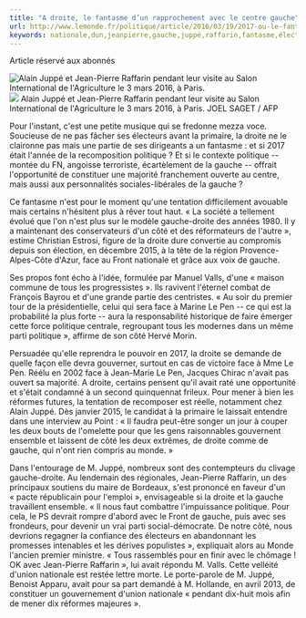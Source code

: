 ```yaml
---
title: "A droite, le fantasme d’un rapprochement avec le centre gauche"
url: http://www.lemonde.fr/politique/article/2016/03/19/2017-ou-le-fantasme-de-la-recomposition-politique_4886126_823448.html
keywords: nationale,dun,jeanpierre,gauche,juppé,raffarin,fantasme,électeurs,centre,rapprochement,face,côté,pen,politique
---
```

Article réservé aux abonnés

![Alain Juppé et Jean-Pierre Raffarin pendant leur visite au Salon International de l\'Agriculture le 3 mars 2016, à Paris.](https://img.lemde.fr/2016/03/03/0/0/5184/3456/688/0/60/0/fbb1ab1_5390527-01-06.jpg) ![](https://img.lemde.fr/2016/03/03/0/0/5184/3456/688/0/60/0/fbb1ab1_5390527-01-06.jpg) Alain Juppé et Jean-Pierre Raffarin pendant leur visite au Salon International de l\'Agriculture le 3 mars 2016, à Paris. JOEL SAGET / AFP

Pour l'instant, c'est une petite musique qui se fredonne mezza voce. Soucieuse de ne pas fâcher ses électeurs avant la primaire, la droite ne le claironne pas mais une partie de ses dirigeants a un fantasme : et si 2017 était l'année de la recomposition politique ? Et si le contexte politique -- montée du FN, angoisse terroriste, écartèlement de la gauche -- offrait l'opportunité de constituer une majorité franchement ouverte au centre, mais aussi aux personnalités sociales-libérales de la gauche ?

Ce fantasme n'est pour le moment qu'une tentation difficilement avouable mais certains n'hésitent plus à rêver tout haut. « La société a tellement évolué que l'on n'est plus sur le modèle gauche-droite des années 1980. Il y a maintenant des conservateurs d'un côté et des réformateurs de l'autre », estime Christian Estrosi, figure de la droite dure convertie au compromis depuis son élection, en décembre 2015, à la tête de la région Provence-Alpes-Côte d'Azur, face au Front nationale et grâce aux voix de gauche.

Ses propos font écho à l'idée, formulée par Manuel Valls, d'une « maison commune de tous les progressistes ». Ils ravivent l'éternel combat de François Bayrou et d'une grande partie des centristes. « Au soir du premier tour de la présidentielle, celui qui sera face à Marine Le Pen -- ce qui est la probabilité la plus forte -- aura la responsabilité historique de faire émerger cette force politique centrale, regroupant tous les modernes dans un même parti politique », affirme de son côté Hervé Morin.

Persuadée qu'elle reprendra le pouvoir en 2017, la droite se demande de quelle façon elle devra gouverner, surtout en cas de victoire face à Mme Le Pen. Réélu en 2002 face à Jean-Marie Le Pen, Jacques Chirac n'avait pas ouvert sa majorité. A droite, certains pensent qu'il avait raté une opportunité et s'était condamné à un second quinquennat frileux. Pour mener à bien les réformes futures, la tentation de recomposer est réelle, notamment chez Alain Juppé. Dès janvier 2015, le candidat à la primaire le laissait entendre dans une interview au Point : « Il faudra peut-être songer un jour à couper les deux bouts de l'omelette pour que les gens raisonnables gouvernent ensemble et laissent de côté les deux extrêmes, de droite comme de gauche, qui n'ont rien compris au monde. »

Dans l'entourage de M. Juppé, nombreux sont des contempteurs du clivage gauche-droite. Au lendemain des régionales, Jean-Pierre Raffarin, un des principaux soutiens du maire de Bordeaux, s'est prononcé en faveur d'un « pacte républicain pour l'emploi », envisageable si la droite et la gauche travaillent ensemble. « Il nous faut combattre l'impuissance politique. Pour cela, le PS devrait rompre d'abord avec le Front de gauche, puis avec ses frondeurs, pour devenir un vrai parti social-démocrate. De notre côté, nous devrions regagner la confiance des électeurs en abandonnant les promesses intenables et les dérives populistes », expliquait alors au Monde l'ancien premier ministre. « Tous rassemblés pour en finir avec le chômage ! OK avec Jean-Pierre Raffarin », lui avait répondu M. Valls. Cette velléité d'union nationale est restée lettre morte. Le porte-parole de M. Juppé, Benoist Apparu, avait pour sa part demandé à M. Hollande, en avril 2013, de constituer un gouvernement d'union nationale « pendant dix-huit mois afin de mener dix réformes majeures ».
